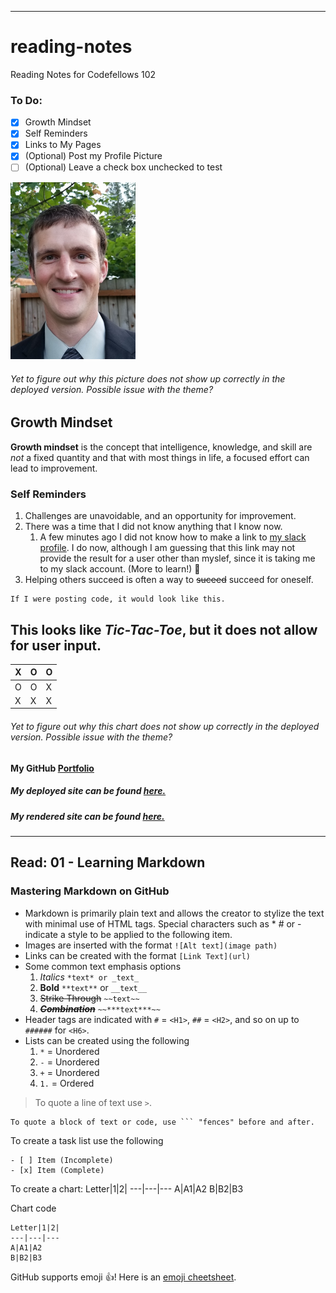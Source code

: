 ***
# reading-notes
Reading Notes for Codefellows 102

### To Do:
- [x] Growth Mindset
- [x] Self Reminders
- [x] Links to My Pages
- [x] \(Optional) Post my Profile Picture
- [ ] \(Optional) Leave a check box unchecked to test

<img src="/Simon%20Profile%20Pic.jpg" width=200>

###### Yet to figure out why this picture does not show up correctly in the deployed version. Possible issue with the theme?


## Growth Mindset
**Growth mindset** is the concept that intelligence, knowledge, and skill are *not* a fixed quantity and that with most things in life, a focused effort can lead to improvement.

### Self Reminders
1. Challenges are unavoidable, and an opportunity for improvement.
2. There was a time that I did not know anything that I know now.
   1. A few minutes ago I did not know how to make a link to [my slack profile](https://app.slack.com/client/T039KG69K/G01985S2L9M/user_profile/U01AURZ67QB). I do now, although I am guessing that this link may not provide the result for a user other than myslef, since it is taking me to my slack account. \(More to learn!) :exploding_head:
3. Helping others succeed is often a way to ~~suceed~~ succeed for oneself.

```
If I were posting code, it would look like this.
```

## This looks like *Tic-Tac-Toe*, but it does not allow for user input. 
X|O|O
---|---|---
O|O|X
X|X|X
###### Yet to figure out why this chart does not show up correctly in the deployed version. Possible issue with the theme?


#### My GitHub [Portfolio](https://github.com/paneks19)

##### My deployed site can be found [here.](https://paneks19.github.io/reading-notes/)

##### My rendered site can be found [here.](https://github.com/paneks19/reading-notes/blob/master/README.md)

***

## Read: 01 - Learning Markdown

### Mastering Markdown on GitHub
* Markdown is primarily plain text and allows the creator to stylize the text with minimal use of HTML tags. Special characters such as \* \# or \- indicate a style to be applied to the following item.
* Images are inserted with the format `![Alt text](image path)`
* Links can be created with the format `[Link Text](url)`
* Some common text emphasis options
  1. *Italics* `*text* or _text_`
  2. **Bold** `**text**` or `__text__`
  3. ~~Strike Through~~ `~~text~~`
  4. ~~***Combination***~~ `~~***text***~~`
* Header tags are indicated with `#` = `<H1>`, `##` = `<H2>`, and so on up to `######` for `<H6>`.
* Lists can be created using the following
  1. `*` = Unordered
  2. `-` = Unordered
  3. `+` = Unordered
  4. `1.` = Ordered
  
> To quote a line of text use `>`.

```
To quote a block of text or code, use ``` "fences" before and after.
```

To create a task list use the following
```
- [ ] Item (Incomplete)
- [x] Item (Complete)
```

To create a chart:
Letter|1|2|
---|---|---
A|A1|A2
B|B2|B3

Chart code
```
Letter|1|2|
---|---|---
A|A1|A2
B|B2|B3
```

GitHub supports emoji :+1:!
Here is an [emoji cheetsheet](https://docs.github.com/en/github/writing-on-github/basic-writing-and-formatting-syntax#using-emoji).





